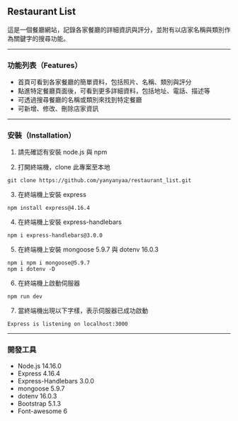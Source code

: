 ## Restaurant List
這是一個餐廳網站，記錄各家餐廳的詳細資訊與評分，並附有以店家名稱與類別作為關鍵字的搜尋功能。

---
### 功能列表（Features）
- 首頁可看到各家餐廳的簡單資料，包括照片、名稱、類別與評分
- 點進特定餐廳頁面後，可看到更多詳細資料，包括地址、電話、描述等
- 可透過搜尋餐廳的名稱或類別來找到特定餐廳
- 可新增、修改、刪除店家資訊

---
### 安裝（Installation）
1. 請先確認有安裝 node.js 與 npm

2. 打開終端機，clone 此專案至本地
```
git clone https://github.com/yanyanyaa/restaurant_list.git
```

3. 在終端機上安裝 express
```
npm install express@4.16.4
```

4. 在終端機上安裝 express-handlebars
```
npm i express-handlebars@3.0.0
```

5. 在終端機上安裝 mongoose 5.9.7 與 dotenv 16.0.3
```
npm i npm i mongoose@5.9.7
npm i dotenv -D
```

6. 在終端機上啟動伺服器
```
npm run dev
```

7. 當終端機出現以下字樣，表示伺服器已成功啟動
```
Express is listening on localhost:3000
```

---
### 開發工具

- Node.js 14.16.0
- Express 4.16.4
- Express-Handlebars 3.0.0
- mongoose 5.9.7
- dotenv 16.0.3
- Bootstrap 5.1.3
- Font-awesome 6